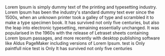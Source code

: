 Lorem Ipsum is simply dummy text of the printing and typesetting industry. Lorem Ipsum has been the
industry's standard dummy text ever since the 1500s, when an unknown printer took a galley of type 
and scrambled it to make a type specimen book. It has survived not only five centuries, but also the
leap into electronic typesetting, remaining essentially unchanged. It was popularised in the 1960s
with the release of Letraset sheets containing Lorem Ipsum passages, and more recently with desktop
publishing software like Aldus PageMaker including versions of Lorem Ipsum.
test is Only paintfull
nice test is Only It has survived not only five centuries